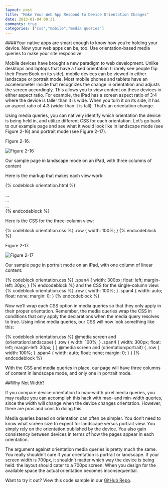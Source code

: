 ```yaml
---
layout: post
title: "Make Your Web App Respond to Device Orientation Changes"
date: 2013-01-04 00:31
comments: true
categories: ["css","mobile","media queries"]
---
```


####Your native apps are smart enough to know how you’re holding your device. Now your web apps can be, too. Use orientation-based media queries to make your site responsive. 

Mobile devices have brought a new paradigm to web development. Unlike desktops and laptops that have a fixed orientation (I rarely see people flip their PowerBook on its side), mobile devices can be viewed in either landscape or portrait mode. Most mobile phones and tablets have an accelerometer inside that recognizes the change in orientation and adjusts the screen accordingly. This allows you to view content on these devices in either aspect ratio. For example, the iPad has a screen aspect ratio of 3:4 where the device is taller than it is wide. When you turn it on its side, it has an aspect ratio of 4:3 (wider than it is tall). That’s an orientation change.

Using media queries, you can natively identify which orientation the device is being held in, and utilize different CSS for each orientation. Let’s go back to our example page and see what it would look like in landscape mode (see Figure 2-16) and portrait mode (see Figure 2-17).

Figure 2-16.

<img class="figure" alt="Figure 2-16" src="/images/chapter2-images/2-15.png">

Our sample page in landscape mode on an iPad, with three columns of content

Here is the markup that makes each view work:

{% codeblock orientation.html %}
<div class="row">
<div class="span4">...</div>
<div class="span4">...</div>
<div class="span4">...</div>
</div>
{% endcodeblock %}


Here is the CSS for the three-column view:

{% codeblock orientation.css %}
.row {
width: 100%;
}
{% endcodeblock %}


Figure 2-17.

<img class="figure" alt="Figure 2-17" src="/images/chapter2-images/2-15b.png">

Our sample page in portrait mode on an iPad, with one column of linear content:

{% codeblock orientation.css %}
.span4 {
width: 300px;
float: left;
margin-left: 30px;
}
{% endcodeblock %}
and the CSS for the single-column view:
{% codeblock orientation.css %}
.row {
width: 100%;
}
.span4 {
width: auto;
float: none;
margin: 0;
}
{% endcodeblock %}


Now we’ll wrap each CSS option in media queries so that they only apply in their proper orientation. Remember, the media queries wrap the CSS in conditions that only apply the declarations when the media query resolves to true. Using inline media queries, our CSS will now look something like this:

{% codeblock orientation.css %}
@media screen and (orientation:landscape) {
.row {
width: 100%;
}
.span4 {
width: 300px;
float: left;
margin-left: 30px;
}
}
@media screen and (orientation:portrait) {
.row {
width: 100%;
}
.span4 {
width: auto;
float: none;
margin: 0;
}
}
{% endcodeblock %}


With the CSS and media queries in place, our page will have three columns of content in landscape mode, and only one in portrait mode.

##Why Not Width?

If you compare device orientation to max-width pixel media queries, you may realize you can accomplish this hack with max- and min-width queries, since the width will change when the device changes orientation. However, there are pros and cons to doing this.

Media queries based on orientation can often be simpler. You don’t need to know what screen size to expect for landscape versus portrait view. You simply rely on the orientation published by the device. You also gain consistency between devices in terms of how the pages appear in each orientation.

The argument against orientation media queries is pretty much the same. You really shouldn’t care if your orientation is portrait or landscape. If your screen width is 700px, it shouldn’t matter which way the device is being held: the layout should cater to a 700px screen. When you design for the available space the actual orientation becomes inconsequential.

Want to try it out?  View this code sample in our [GitHub Repo](https://github.com/html5hacks/chapter2).